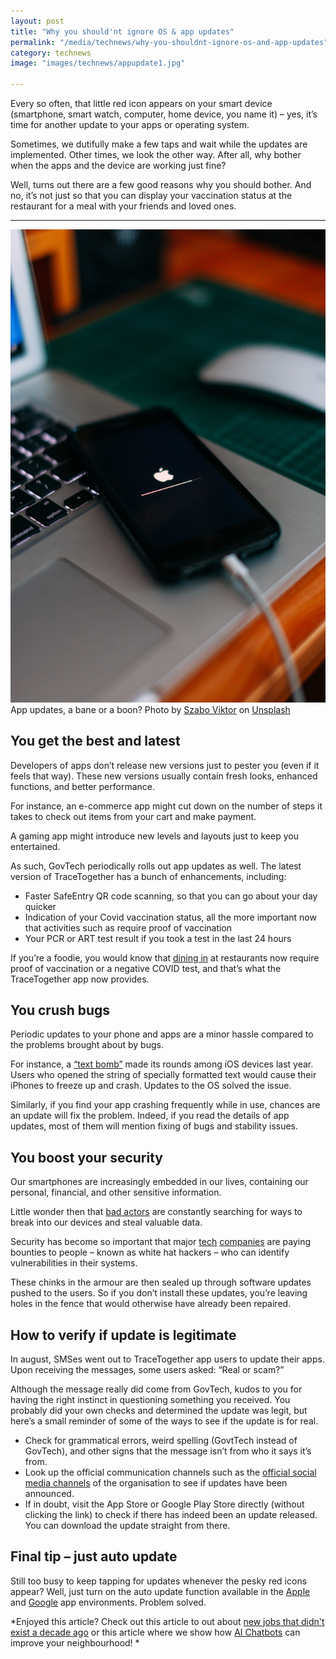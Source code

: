 ```yaml
---
layout: post
title: "Why you should'nt ignore OS & app updates"
permalink: "/media/technews/why-you-shouldnt-ignore-os-and-app-updates"
category: technews
image: "images/technews/appupdate1.jpg"

---
```


Every so often, that little red icon appears on your smart device (smartphone, smart watch, computer, home device, you name it) – yes, it’s time for another update to your apps or operating system. 

Sometimes, we dutifully make a few taps and wait while the updates are implemented. Other times, we look the other way. After all, why bother when the apps and the device are working just fine? 

Well, turns out there are a few good reasons why you should bother. And no, it’s not just so that you can display your vaccination status at the restaurant for a meal with your friends and loved ones.  

---

![Ignore app and OS updates at your own peril!](/images/technews/appupdate1.jpg)
App updates, a bane or a boon? 
Photo by <a href="https://unsplash.com/@vmxhu?utm_source=unsplash&utm_medium=referral&utm_content=creditCopyText">Szabo Viktor</a> on <a href="https://unsplash.com/s/photos/updates?utm_source=unsplash&utm_medium=referral&utm_content=creditCopyText">Unsplash</a>
  



## **You get the best and latest**

Developers of apps don’t release new versions just to pester you (even if it feels that way). These new versions usually contain fresh looks, enhanced functions, and better performance. 

For instance, an e-commerce app might cut down on the number of steps it takes to check out items from your cart and make payment. 

A gaming app might introduce new levels and layouts just to keep you entertained. 

As such, GovTech periodically rolls out app updates as well. The latest version of TraceTogether has a bunch of enhancements, including: 

- Faster SafeEntry QR code scanning, so that you can go about your day quicker
- Indication of your Covid vaccination status, all the more important now that activities such as require proof of vaccination 
- Your PCR or ART test result if you took a test in the last 24 hours

If you’re a foodie, you would know that [dining in](https://www.straitstimes.com/singapore/restaurants-gear-up-to-check-diners-vaccination-status) at restaurants now require proof of vaccination or a negative COVID test, and that’s what the TraceTogether app now provides. 


## **You crush bugs**

Periodic updates to your phone and apps are a minor hassle compared to the problems brought about by bugs. 

For instance, a [“text bomb”](https://www.forbes.com/sites/zakdoffman/2020/04/24/apple-users-beware-this-malicious-new-iphone-text-bomb-crashes-ios-13-heres-what-you-do/?sh=bc7746310e28) made its rounds among iOS devices last year. Users who opened the string of specially formatted text would cause their iPhones to freeze up and crash. Updates to the OS solved the issue. 

Similarly, if you find your app crashing frequently while in use, chances are an update will fix the problem. Indeed, if you read the details of app updates, most of them will mention fixing of bugs and stability issues. 



## **You boost your security**

Our smartphones are increasingly embedded in our lives, containing our personal, financial, and other sensitive information. 

Little wonder then that [bad actors](https://www.reuters.com/technology/microsoft-says-israeli-group-sold-tools-hack-windows-2021-07-15/) are constantly searching for ways to break into our devices and steal valuable data. 

Security has become so important that major [tech](https://asia.nikkei.com/Business/Technology/Google-pays-1.5m-to-white-hat-hackers-Toyota-says-thanks) [companies](https://www.facebook.com/whitehat) are paying bounties to people – known as white hat hackers – who can identify vulnerabilities in their systems. 

These chinks in the armour are then sealed up through software updates pushed to the users. So if you don’t install these updates, you’re leaving holes in the fence that would otherwise have already been repaired. 


## **How to verify if update is legitimate**

In august, SMSes went out to TraceTogether app users to update their apps. Upon receiving the messages, some users asked: “Real or scam?”

Although the message really did come from GovTech, kudos to you for having the right instinct in questioning something you received. You probably did your own checks and determined the update was legit, but here’s a small reminder of some of the ways to see if the update is for real. 

- Check for grammatical errors, weird spelling (GovtTech instead of GovTech), and other signs that the message isn’t from who it says it’s from.
- Look up the official communication channels such as the [official social media channels](https://www.facebook.com/GovTechSG/posts/alert-received-this-message-from-govtech-via-sms-to-update-your-tracetogether-ap/10157881101922511/) of the organisation to see if updates have been announced. 
- If in doubt, visit the App Store or Google Play Store directly (without clicking the link) to check if there has indeed been an update released. You can download the update straight from there. 

## **Final tip – just auto update**

Still too busy to keep tapping for updates whenever the pesky red icons appear? Well, just turn on the auto update function available in the [Apple](https://www.businessinsider.com/how-to-turn-on-automatic-updates-on-iphone) and [Google](https://support.google.com/googleplay/answer/113412?hl=en) app environments. Problem solved. 



*Enjoyed this article? Check out this article to out about [new jobs that didn't exist a decade ago](https://www.tech.gov.sg/media/technews/here-are-5-jobs-that-didnt-exist-10-years-ago) or this article where we show how [AI Chatbots](https://www.tech.gov.sg/media/technews/developing-the-one-service-chatbot) can improve your neighbourhood! *
